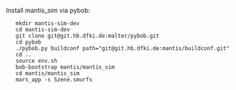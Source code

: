 Install mantis_sim via pybob:

       mkdir mantis-sim-dev
       cd mantis-sim-dev
       git clone git@git.hb.dfki.de:malter/pybob.git
       cd pybob
       ./pybob.py buildconf path="git@git.hb.dfki.de:mantis/buildconf.git"
       cd ..
       source env.sh
       bob-bootstrap mantis/mantis_sim
       cd mantis/mantis_sim
       mars_app -s Szene.smurfs